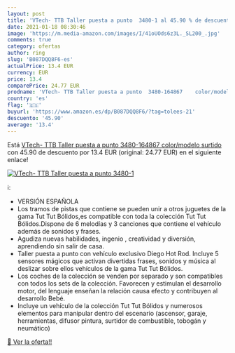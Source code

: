 ```yaml
---
layout: post
title: 'VTech- TTB Taller puesta a punto  3480-1 al 45.90 % de descuento'
date: 2021-01-18 08:30:46
image: 'https://m.media-amazon.com/images/I/41oUOds6z3L._SL200_.jpg'
comments: true
category: ofertas
author: ring
slug: 'B087DQQ8F6-es'
actualPrice: 13.4 EUR
currency: EUR
price: 13.4
comparePrice: 24.77 EUR
prodname: 'VTech- TTB Taller puesta a punto  3480-164867    color/modelo surtido'
country: 'es'
flag: '🇪🇸'
buyurl: 'https://www.amazon.es/dp/B087DQQ8F6/?tag=tolees-21'
descuento: '45.90'
average: '13.4'
---
```


Está [VTech- TTB Taller puesta a punto  3480-164867    color/modelo surtido](https://www.amazon.es/dp/B087DQQ8F6/?tag=tolees-21) con 45.90 de descuento por 13.4 EUR (original: 24.77 EUR) en el siguiente enlace!

[![VTech- TTB Taller puesta a punto  3480-1](https://m.media-amazon.com/images/I/41oUOds6z3L._SL200_.jpg)](https://www.amazon.es/dp/B087DQQ8F6/?tag=tolees-21)

ℹ️:

- VERSIÓN ESPAÑOLA
- Los tramos de pistas que contiene se pueden unir a otros juguetes de la gama Tut Tut Bólidos,es compatible con toda la colección Tut Tut Bólidos.Dispone de 6 melodías y 3 canciones que contiene el vehículo además de sonidos y frases.
- Agudiza nuevas habilidades, ingenio , creatividad y diversión, aprendiendo sin salir de casa.
- Taller puesta a punto con vehículo exclusivo Diego Hot Rod. Incluye 5 sensores mágicos que activan divertidas frases, sonidos y música al deslizar sobre ellos vehículos de la gama Tut Tut Bólidos.
- Los coches de la colección se venden por separado y son compatibles con todos los sets de la colección. Favorecen y estimulan el desarrollo motor, del lenguaje enseñan la relación causa efecto y contribuyen al desarrollo Bebé.
- Incluye un vehículo de la colección Tut Tut Bólidos y numerosos elementos para manipular dentro del escenario (ascensor, garaje, herramientas, difusor pintura, surtidor de combustible, tobogán y neumático)

[🛒 Ver la oferta!!](https://www.amazon.es/dp/B087DQQ8F6/?tag=tolees-21)

